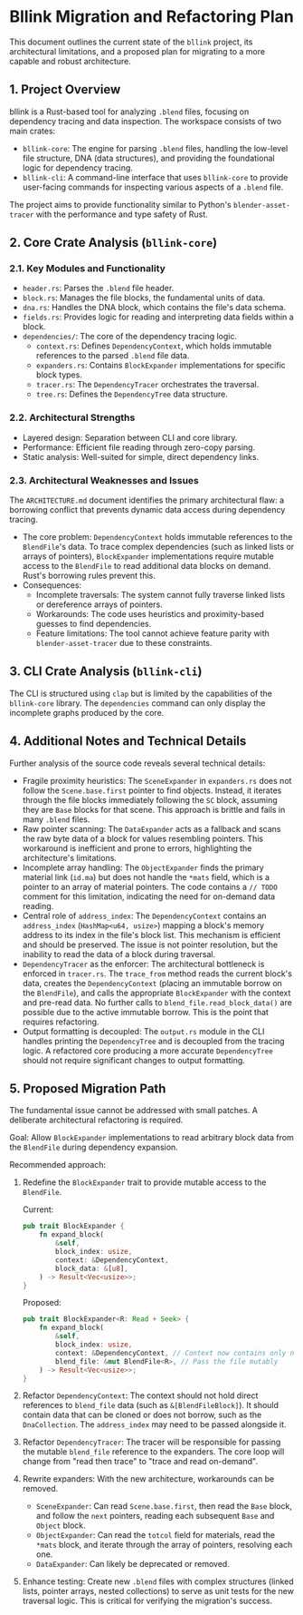 # Bllink Migration and Refactoring Plan

This document outlines the current state of the `bllink` project, its architectural limitations, and a proposed plan for migrating to a more capable and robust architecture.

## 1. Project Overview

bllink is a Rust-based tool for analyzing `.blend` files, focusing on dependency tracing and data inspection. The workspace consists of two main crates:

- `bllink-core`: The engine for parsing `.blend` files, handling the low-level file structure, DNA (data structures), and providing the foundational logic for dependency tracing.
- `bllink-cli`: A command-line interface that uses `bllink-core` to provide user-facing commands for inspecting various aspects of a `.blend` file.

The project aims to provide functionality similar to Python's `blender-asset-tracer` with the performance and type safety of Rust.

## 2. Core Crate Analysis (`bllink-core`)

### 2.1. Key Modules and Functionality

- `header.rs`: Parses the `.blend` file header.
- `block.rs`: Manages the file blocks, the fundamental units of data.
- `dna.rs`: Handles the DNA block, which contains the file's data schema.
- `fields.rs`: Provides logic for reading and interpreting data fields within a block.
- `dependencies/`: The core of the dependency tracing logic.
    - `context.rs`: Defines `DependencyContext`, which holds immutable references to the parsed `.blend` file data.
    - `expanders.rs`: Contains `BlockExpander` implementations for specific block types.
    - `tracer.rs`: The `DependencyTracer` orchestrates the traversal.
    - `tree.rs`: Defines the `DependencyTree` data structure.

### 2.2. Architectural Strengths

- Layered design: Separation between CLI and core library.
- Performance: Efficient file reading through zero-copy parsing.
- Static analysis: Well-suited for simple, direct dependency links.

### 2.3. Architectural Weaknesses and Issues

The `ARCHITECTURE.md` document identifies the primary architectural flaw: a borrowing conflict that prevents dynamic data access during dependency tracing.

- The core problem: `DependencyContext` holds immutable references to the `BlendFile`'s data. To trace complex dependencies (such as linked lists or arrays of pointers), `BlockExpander` implementations require mutable access to the `BlendFile` to read additional data blocks on demand. Rust's borrowing rules prevent this.
- Consequences:
    - Incomplete traversals: The system cannot fully traverse linked lists or dereference arrays of pointers.
    - Workarounds: The code uses heuristics and proximity-based guesses to find dependencies.
    - Feature limitations: The tool cannot achieve feature parity with `blender-asset-tracer` due to these constraints.

## 3. CLI Crate Analysis (`bllink-cli`)

The CLI is structured using `clap` but is limited by the capabilities of the `bllink-core` library. The `dependencies` command can only display the incomplete graphs produced by the core.

## 4. Additional Notes and Technical Details

Further analysis of the source code reveals several technical details:

- Fragile proximity heuristics: The `SceneExpander` in `expanders.rs` does not follow the `Scene.base.first` pointer to find objects. Instead, it iterates through the file blocks immediately following the `SC` block, assuming they are `Base` blocks for that scene. This approach is brittle and fails in many `.blend` files.
- Raw pointer scanning: The `DataExpander` acts as a fallback and scans the raw byte data of a block for values resembling pointers. This workaround is inefficient and prone to errors, highlighting the architecture's limitations.
- Incomplete array handling: The `ObjectExpander` finds the primary material link (`id.ma`) but does not handle the `*mats` field, which is a pointer to an array of material pointers. The code contains a `// TODO` comment for this limitation, indicating the need for on-demand data reading.
- Central role of `address_index`: The `DependencyContext` contains an `address_index` (`HashMap<u64, usize>`) mapping a block's memory address to its index in the file's block list. This mechanism is efficient and should be preserved. The issue is not pointer resolution, but the inability to read the data of a block during traversal.
- `DependencyTracer` as the enforcer: The architectural bottleneck is enforced in `tracer.rs`. The `trace_from` method reads the current block's data, creates the `DependencyContext` (placing an immutable borrow on the `BlendFile`), and calls the appropriate `BlockExpander` with the context and pre-read data. No further calls to `blend_file.read_block_data()` are possible due to the active immutable borrow. This is the point that requires refactoring.
- Output formatting is decoupled: The `output.rs` module in the CLI handles printing the `DependencyTree` and is decoupled from the tracing logic. A refactored core producing a more accurate `DependencyTree` should not require significant changes to output formatting.

## 5. Proposed Migration Path

The fundamental issue cannot be addressed with small patches. A deliberate architectural refactoring is required.

Goal: Allow `BlockExpander` implementations to read arbitrary block data from the `BlendFile` during dependency expansion.

Recommended approach:

1. Redefine the `BlockExpander` trait to provide mutable access to the `BlendFile`.

    Current:
    ```rust
    pub trait BlockExpander {
        fn expand_block(
            &self,
            block_index: usize,
            context: &DependencyContext,
            block_data: &[u8],
        ) -> Result<Vec<usize>>;
    }
    ```

    Proposed:
    ```rust
    pub trait BlockExpander<R: Read + Seek> {
        fn expand_block(
            &self,
            block_index: usize,
            context: &DependencyContext, // Context now contains only non-borrowing info
            blend_file: &mut BlendFile<R>, // Pass the file mutably
        ) -> Result<Vec<usize>>;
    }
    ```

2. Refactor `DependencyContext`: The context should not hold direct references to `blend_file` data (such as `&[BlendFileBlock]`). It should contain data that can be cloned or does not borrow, such as the `DnaCollection`. The `address_index` may need to be passed alongside it.

3. Refactor `DependencyTracer`: The tracer will be responsible for passing the mutable `blend_file` reference to the expanders. The core loop will change from "read then trace" to "trace and read on-demand".

4. Rewrite expanders: With the new architecture, workarounds can be removed.
    - `SceneExpander`: Can read `Scene.base.first`, then read the `Base` block, and follow the `next` pointers, reading each subsequent `Base` and `Object` block.
    - `ObjectExpander`: Can read the `totcol` field for materials, read the `*mats` block, and iterate through the array of pointers, resolving each one.
    - `DataExpander`: Can likely be deprecated or removed.

5. Enhance testing: Create new `.blend` files with complex structures (linked lists, pointer arrays, nested collections) to serve as unit tests for the new traversal logic. This is critical for verifying the migration's success.
